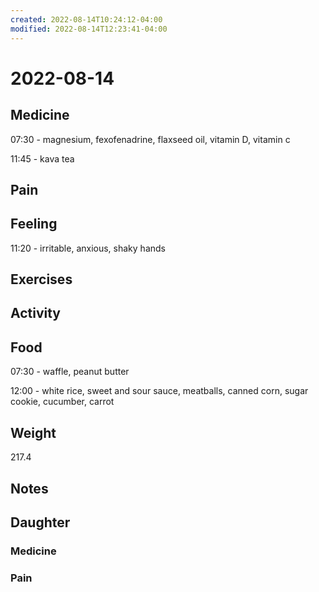 ```yaml
---
created: 2022-08-14T10:24:12-04:00
modified: 2022-08-14T12:23:41-04:00
---
```


# 2022-08-14

## Medicine

07:30 - magnesium, fexofenadrine, flaxseed oil, vitamin D, vitamin c 

11:45 - kava tea

## Pain


## Feeling

11:20 - irritable, anxious, shaky hands


## Exercises


## Activity


## Food

07:30 - waffle, peanut butter 

12:00 - white rice, sweet and sour sauce, meatballs, canned corn, sugar cookie, cucumber, carrot

## Weight

217.4

## Notes



## Daughter


### Medicine


### Pain
